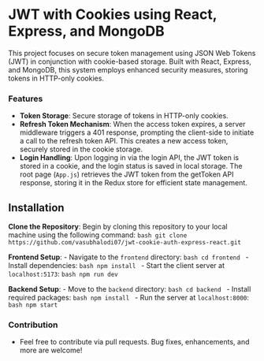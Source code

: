 # JWT with Cookies using React, Express, and MongoDB

This project focuses on secure token management using JSON Web Tokens (JWT) in conjunction with cookie-based storage. Built with React, Express, and MongoDB, this system employs enhanced security measures, storing tokens in HTTP-only cookies.

### Features

- **Token Storage**: Secure storage of tokens in HTTP-only cookies.
- **Refresh Token Mechanism**: When the access token expires, a server middleware triggers a 401 response, prompting the client-side to initiate a call to the refresh token API. This creates a new access token, securely stored in the cookie storage.
- **Login Handling**: Upon logging in via the login API, the JWT token is stored in a cookie, and the login status is saved in local storage. The root page (`App.js`) retrieves the JWT token from the getToken API response, storing it in the Redux store for efficient state management.

## Installation

   **Clone the Repository**: Begin by cloning this repository to your local machine using the following command:
    ```bash
    git clone https://github.com/vasubhalodi07/jwt-cookie-auth-express-react.git
    ```

   **Frontend Setup**:
    - Navigate to the `frontend` directory:
        ```bash
        cd frontend
        ```
    - Install dependencies:
        ```bash
        npm install
        ```
    - Start the client server at `localhost:5173`:
        ```bash
        npm run dev
        ```
  
   **Backend Setup**:
    - Move to the `backend` directory:
        ```bash
        cd backend
        ```
    - Install required packages:
        ```bash
        npm install
        ```
    - Run the server at `localhost:8000`:
        ```bash
        npm start
        ```

### Contribution

- Feel free to contribute via pull requests. Bug fixes, enhancements, and more are welcome!
